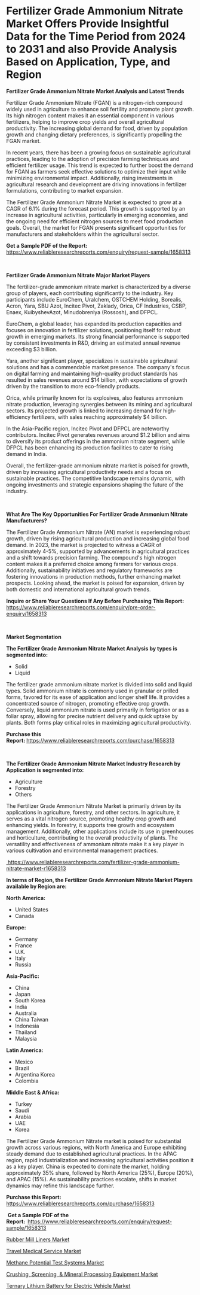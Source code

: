 <p><h1>Fertilizer Grade Ammonium Nitrate Market Offers Provide Insightful Data for the Time Period from 2024 to 2031 and also Provide Analysis Based on Application, Type, and Region</h1></p><p><strong>Fertilizer Grade Ammonium Nitrate Market Analysis and Latest Trends</strong></p>
<p><p>Fertilizer Grade Ammonium Nitrate (FGAN) is a nitrogen-rich compound widely used in agriculture to enhance soil fertility and promote plant growth. Its high nitrogen content makes it an essential component in various fertilizers, helping to improve crop yields and overall agricultural productivity. The increasing global demand for food, driven by population growth and changing dietary preferences, is significantly propelling the FGAN market.</p><p>In recent years, there has been a growing focus on sustainable agricultural practices, leading to the adoption of precision farming techniques and efficient fertilizer usage. This trend is expected to further boost the demand for FGAN as farmers seek effective solutions to optimize their input while minimizing environmental impact. Additionally, rising investments in agricultural research and development are driving innovations in fertilizer formulations, contributing to market expansion.</p><p>The Fertilizer Grade Ammonium Nitrate Market is expected to grow at a CAGR of 6.1% during the forecast period. This growth is supported by an increase in agricultural activities, particularly in emerging economies, and the ongoing need for efficient nitrogen sources to meet food production goals. Overall, the market for FGAN presents significant opportunities for manufacturers and stakeholders within the agricultural sector.</p></p>
<p><strong>Get a Sample PDF of the Report:&nbsp;</strong> <a href="https://www.reliableresearchreports.com/enquiry/request-sample/1658313?utm_campaign=5&utm_medium=2&utm_source=Github&utm_content=ia&utm_term=28092024&utm_id=fertilizer-grade-ammonium-nitrate">https://www.reliableresearchreports.com/enquiry/request-sample/1658313</a></p>
<p>&nbsp;</p>
<p><strong>Fertilizer Grade Ammonium Nitrate Major Market Players</strong></p>
<p><p>The fertilizer-grade ammonium nitrate market is characterized by a diverse group of players, each contributing significantly to the industry. Key participants include EuroChem, Uralchem, OSTCHEM Holding, Borealis, Acron, Yara, SBU Azot, Incitec Pivot, Zaklady, Orica, CF Industries, CSBP, Enaex, KuibyshevAzot, Minudobreniya (Rossosh), and DFPCL.</p><p>EuroChem, a global leader, has expanded its production capacities and focuses on innovation in fertilizer solutions, positioning itself for robust growth in emerging markets. Its strong financial performance is supported by consistent investments in R&D, driving an estimated annual revenue exceeding $3 billion.</p><p>Yara, another significant player, specializes in sustainable agricultural solutions and has a commendable market presence. The company's focus on digital farming and maintaining high-quality product standards has resulted in sales revenues around $14 billion, with expectations of growth driven by the transition to more eco-friendly products.</p><p>Orica, while primarily known for its explosives, also features ammonium nitrate production, leveraging synergies between its mining and agricultural sectors. Its projected growth is linked to increasing demand for high-efficiency fertilizers, with sales reaching approximately $4 billion.</p><p>In the Asia-Pacific region, Incitec Pivot and DFPCL are noteworthy contributors. Incitec Pivot generates revenues around $1.2 billion and aims to diversify its product offerings in the ammonium nitrate segment, while DFPCL has been enhancing its production facilities to cater to rising demand in India.</p><p>Overall, the fertilizer-grade ammonium nitrate market is poised for growth, driven by increasing agricultural productivity needs and a focus on sustainable practices. The competitive landscape remains dynamic, with ongoing investments and strategic expansions shaping the future of the industry.</p></p>
<p>&nbsp;</p>
<p><strong>What Are The Key Opportunities For Fertilizer Grade Ammonium Nitrate Manufacturers?</strong></p>
<p><p>The Fertilizer Grade Ammonium Nitrate (AN) market is experiencing robust growth, driven by rising agricultural production and increasing global food demand. In 2023, the market is projected to witness a CAGR of approximately 4-5%, supported by advancements in agricultural practices and a shift towards precision farming. The compound's high nitrogen content makes it a preferred choice among farmers for various crops. Additionally, sustainability initiatives and regulatory frameworks are fostering innovations in production methods, further enhancing market prospects. Looking ahead, the market is poised for expansion, driven by both domestic and international agricultural growth trends.</p></p>
<p><strong>Inquire or Share Your Questions If Any Before Purchasing This Report:</strong> <a href="https://www.reliableresearchreports.com/enquiry/pre-order-enquiry/1658313?utm_campaign=5&utm_medium=2&utm_source=Github&utm_content=ia&utm_term=28092024&utm_id=fertilizer-grade-ammonium-nitrate">https://www.reliableresearchreports.com/enquiry/pre-order-enquiry/1658313</a></p>
<p>&nbsp;</p>
<p><strong>Market Segmentation</strong></p>
<p><strong>The Fertilizer Grade Ammonium Nitrate Market Analysis by types is segmented into:</strong></p>
<p><ul><li>Solid</li><li>Liquid</li></ul></p>
<p><p>The fertilizer grade ammonium nitrate market is divided into solid and liquid types. Solid ammonium nitrate is commonly used in granular or prilled forms, favored for its ease of application and longer shelf life. It provides a concentrated source of nitrogen, promoting effective crop growth. Conversely, liquid ammonium nitrate is used primarily in fertigation or as a foliar spray, allowing for precise nutrient delivery and quick uptake by plants. Both forms play critical roles in maximizing agricultural productivity.</p></p>
<p><strong>Purchase this Report:&nbsp;</strong><a href="https://www.reliableresearchreports.com/purchase/1658313?utm_campaign=5&utm_medium=2&utm_source=Github&utm_content=ia&utm_term=28092024&utm_id=fertilizer-grade-ammonium-nitrate">https://www.reliableresearchreports.com/purchase/1658313</a></p>
<p>&nbsp;</p>
<p><strong>The Fertilizer Grade Ammonium Nitrate Market Industry Research by Application is segmented into:</strong></p>
<p><ul><li>Agriculture</li><li>Forestry</li><li>Others</li></ul></p>
<p><p>The Fertilizer Grade Ammonium Nitrate Market is primarily driven by its applications in agriculture, forestry, and other sectors. In agriculture, it serves as a vital nitrogen source, promoting healthy crop growth and enhancing yields. In forestry, it supports tree growth and ecosystem management. Additionally, other applications include its use in greenhouses and horticulture, contributing to the overall productivity of plants. The versatility and effectiveness of ammonium nitrate make it a key player in various cultivation and environmental management practices.</p></p>
<p><a href="https://www.reliableresearchreports.com/fertilizer-grade-ammonium-nitrate-market-r1658313?utm_campaign=5&utm_medium=2&utm_source=Github&utm_content=ia&utm_term=28092024&utm_id=fertilizer-grade-ammonium-nitrate">&nbsp;https://www.reliableresearchreports.com/fertilizer-grade-ammonium-nitrate-market-r1658313</a></p>
<p><strong>In terms of Region, the Fertilizer Grade Ammonium Nitrate Market Players available by Region are:</strong></p>
<p>
    <p> <strong> North America: </strong>
        <ul>
            <li>United States</li>
            <li>Canada</li>
        </ul>
        </p> 
    <p> <strong> Europe: </strong>
        <ul>
            <li>Germany</li>
            <li>France</li>
            <li>U.K.</li>
            <li>Italy</li>
            <li>Russia</li>
        </ul>
        </p> 
    <p> <strong> Asia-Pacific: </strong>
        <ul>
            <li>China</li>
            <li>Japan</li>
            <li>South Korea</li>
            <li>India</li>
            <li>Australia</li>
            <li>China Taiwan</li>
            <li>Indonesia</li>
            <li>Thailand</li>
            <li>Malaysia</li>
        </ul>
        </p> 
    <p> <strong> Latin America: </strong>
        <ul>
            <li>Mexico</li>
            <li>Brazil</li>
            <li>Argentina Korea</li>
            <li>Colombia</li>
        </ul>
        </p> 
    <p> <strong> Middle East & Africa: </strong>
        <ul>
            <li>Turkey</li>
            <li>Saudi</li>
            <li>Arabia</li>
            <li>UAE</li>
            <li>Korea</li>
        </ul>
    </p>
    </p>
<p><p>The Fertilizer Grade Ammonium Nitrate market is poised for substantial growth across various regions, with North America and Europe exhibiting steady demand due to established agricultural practices. In the APAC region, rapid industrialization and increasing agricultural activities position it as a key player. China is expected to dominate the market, holding approximately 35% share, followed by North America (25%), Europe (20%), and APAC (15%). As sustainability practices escalate, shifts in market dynamics may refine this landscape further.</p></p>
<p><strong>Purchase this Report: </strong><a href="https://www.reliableresearchreports.com/purchase/1658313?utm_campaign=5&utm_medium=2&utm_source=Github&utm_content=ia&utm_term=28092024&utm_id=fertilizer-grade-ammonium-nitrate">https://www.reliableresearchreports.com/purchase/1658313</a></p>
<p>&nbsp;<strong>Get a Sample PDF of the Report:&nbsp;&nbsp;</strong><a href="https://www.reliableresearchreports.com/enquiry/request-sample/1658313?utm_campaign=5&utm_medium=2&utm_source=Github&utm_content=ia&utm_term=28092024&utm_id=fertilizer-grade-ammonium-nitrate">https://www.reliableresearchreports.com/enquiry/request-sample/1658313</a></p>
<p><strong></strong></p>
<p><p><a href="https://www.linkedin.com/pulse/rubber-mill-liners-market-share-new-trends-analysis-its-type-7qz6f?trackingId=%2B3HqpziHTpmZXhlP8NECqA%3D%3D&utm_campaign=5&utm_medium=2&utm_source=Github&utm_content=ia&utm_term=28092024&utm_id=fertilizer-grade-ammonium-nitrate">Rubber Mill Liners Market</a></p><p><a href="https://www.linkedin.com/pulse/travel-medical-service-market-global-trends-forecast-2024-cez0c?utm_campaign=5&utm_medium=2&utm_source=Github&utm_content=ia&utm_term=28092024&utm_id=fertilizer-grade-ammonium-nitrate">Travel Medical Service Market</a></p><p><a href="https://github.com/NargisHussain75/Market-Research-Report-List-1/blob/main/methane-potential-test-systems-market.md?utm_campaign=5&utm_medium=2&utm_source=Github&utm_content=ia&utm_term=28092024&utm_id=fertilizer-grade-ammonium-nitrate">Methane Potential Test Systems Market</a></p><p><a href="https://issuu.com/reportprime-2/docs/crushing-screening-mineral-processi_d60e2bc1e6eb1e?utm_campaign=5&utm_medium=2&utm_source=Github&utm_content=ia&utm_term=28092024&utm_id=fertilizer-grade-ammonium-nitrate">Crushing, Screening, & Mineral Processing Equipment Market</a></p><p><a href="https://github.com/AnnDiaz698/Market-Research-Report-List-1/blob/main/ternary-lithium-battery-for-electric-vehicle-market.md?utm_campaign=5&utm_medium=2&utm_source=Github&utm_content=ia&utm_term=28092024&utm_id=fertilizer-grade-ammonium-nitrate">Ternary Lithium Battery for Electric Vehicle Market</a></p></p>